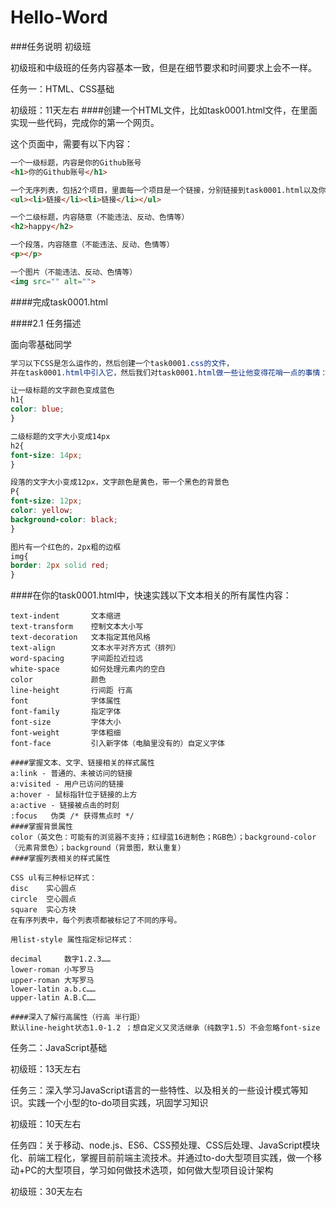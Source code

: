 # Hello-Word

###任务说明
初级班

初级班和中级班的任务内容基本一致，但是在细节要求和时间要求上会不一样。

任务一：HTML、CSS基础

初级班：11天左右
####创建一个HTML文件，比如task0001.html文件，在里面实现一些代码，完成你的第一个网页。

这个页面中，需要有以下内容：
```html
一个一级标题，内容是你的Github账号
<h1>你的Github账号</h1>

一个无序列表，包括2个项目，里面每一个项目是一个链接，分别链接到task0001.html以及你的微博（或其他什么网站）
<ul><li>链接</li><li>链接</li></ul>

一个二级标题，内容随意（不能违法、反动、色情等）
<h2>happy</h2>

一个段落，内容随意（不能违法、反动、色情等）
<p></p>

一个图片（不能违法、反动、色情等）
<img src="" alt="">
```
####完成task0001.html

####2.1 任务描述

面向零基础同学
```css
学习以下CSS是怎么运作的，然后创建一个task0001.css的文件，
并在task0001.html中引入它，然后我们对task0001.html做一些让他变得花哨一点的事情：

让一级标题的文字颜色变成蓝色
h1{
color: blue;
}

二级标题的文字大小变成14px
h2{
font-size: 14px;
}

段落的文字大小变成12px，文字颜色是黄色，带一个黑色的背景色
P{
font-size: 12px;
color: yellow;
background-color: black;
}

图片有一个红色的，2px粗的边框
img{
border: 2px solid red;
}

```
####在你的task0001.html中，快速实践以下文本相关的所有属性内容：
```
text-indent       文本缩进
text-transform    控制文本大小写
text-decoration   文本指定其他风格
text-align        文本水平对齐方式（排列）
word-spacing      字间距拉近拉远
white-space       如何处理元素内的空白
color             颜色
line-height       行间距 行高
font              字体属性
font-family       指定字体
font-size         字体大小
font-weight       字体粗细
font-face         引入新字体（电脑里没有的）自定义字体

####掌握文本、文字、链接相关的样式属性
a:link - 普通的、未被访问的链接
a:visited - 用户已访问的链接
a:hover - 鼠标指针位于链接的上方
a:active - 链接被点击的时刻
:focus   伪类 /* 获得焦点时 */
####掌握背景属性 
color（英文色：可能有的浏览器不支持；红绿蓝16进制色；RGB色）；background-color（元素背景色）；background（背景图，默认重复）
####掌握列表相关的样式属性

CSS ul有三种标记样式：
disc    实心圆点
circle  空心圆点
square  实心方块
在有序列表中，每个列表项都被标记了不同的序号。

用list-style 属性指定标记样式：

decimal     数字1.2.3……
lower-roman 小写罗马
upper-roman 大写罗马
lower-latin a.b.c……
upper-latin A.B.C……

####深入了解行高属性（行高 半行距）
默认line-height状态1.0-1.2 ；想自定义又灵活继承（纯数字1.5）不会忽略font-size
```
任务二：JavaScript基础

初级班：13天左右

任务三：深入学习JavaScript语言的一些特性、以及相关的一些设计模式等知识。实践一个小型的to-do项目实践，巩固学习知识

初级班：10天左右

任务四：关于移动、node.js、ES6、CSS预处理、CSS后处理、JavaScript模块化、前端工程化，掌握目前前端主流技术。并通过to-do大型项目实践，做一个移动+PC的大型项目，学习如何做技术选项，如何做大型项目设计架构

初级班：30天左右

